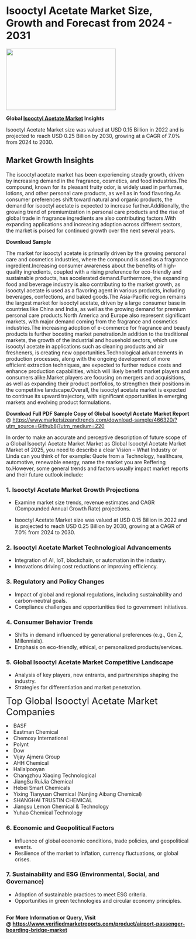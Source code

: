 <H1>Isooctyl Acetate Market Size, Growth and Forecast from 2024 - 2031</H1><img class="aligncenter size-medium wp-image-584254" src="https://thirdeyenews.in/wp-content/uploads/2024/09/Global-Market-Research-300x168.jpeg" alt="" width="300" height="168" /><p><strong>Global&nbsp;<a href="https://www.marketsizeandtrends.com/download-sample/466320/?utm_source=Github8j?utm_medium=220">Isooctyl Acetate Market</a> Insights</strong></p><p>Isooctyl Acetate Market size was valued at USD 0.15 Billion in 2022 and is projected to reach USD 0.25 Billion by 2030, growing at a CAGR of 7.0% from 2024 to 2030.</p><p><h2>Market Growth Insights</h2> <p>The isooctyl acetate market has been experiencing steady growth, driven by increasing demand in the fragrance, cosmetics, and food industries.The compound, known for its pleasant fruity odor, is widely used in perfumes, lotions, and other personal care products, as well as in food flavoring.As consumer preferences shift toward natural and organic products, the demand for isooctyl acetate is expected to increase further.Additionally, the growing trend of premiumization in personal care products and the rise of global trade in fragrance ingredients are also contributing factors.With expanding applications and increasing adoption across different sectors, the market is poised for continued growth over the next several years.</p> <p><strong>Download Sample</strong></p> <p>The market for isooctyl acetate is primarily driven by the growing personal care and cosmetics industries, where the compound is used as a fragrance ingredient.Increasing consumer awareness about the benefits of high-quality ingredients, coupled with a rising preference for eco-friendly and sustainable products, has accelerated demand.Furthermore, the expanding food and beverage industry is also contributing to the market growth, as isooctyl acetate is used as a flavoring agent in various products, including beverages, confections, and baked goods.The Asia-Pacific region remains the largest market for isooctyl acetate, driven by a large consumer base in countries like China and India, as well as the growing demand for premium personal care products.North America and Europe also represent significant markets, with major demand coming from the fragrance and cosmetics industries.The increasing adoption of e-commerce for fragrance and beauty products is further boosting market penetration.In addition to the traditional markets, the growth of the industrial and household sectors, which use isooctyl acetate in applications such as cleaning products and air fresheners, is creating new opportunities.Technological advancements in production processes, along with the ongoing development of more efficient extraction techniques, are expected to further reduce costs and enhance production capabilities, which will likely benefit market players and consumers alike.Market players are focusing on mergers and acquisitions, as well as expanding their product portfolios, to strengthen their positions in the competitive landscape.Overall, the isooctyl acetate market is expected to continue its upward trajectory, with significant opportunities in emerging markets and evolving product formulations.</p> <p><span class=""><strong>Download Full PDF Sample Copy of Global Isooctyl Acetate Market Report</strong> @ <a href="https://www.marketsizeandtrends.com/download-sample/466320/?utm_source=Github8j?utm_medium=220" target="_blank">https://www.marketsizeandtrends.com/download-sample/466320/?utm_source=Github8j?utm_medium=220</a></span></p><p>In order to make an accurate and perceptive description of future scope of a Global&nbsp;Isooctyl Acetate Market Market as Global&nbsp;Isooctyl Acetate Market Market of 2025, you need to describe a clear Vision &ndash; What Industry or Linda can you think of for example: Quote from a Technology, healthcare, automotive, renewable energy, name the market you are Reffering to.However, some general trends and factors usually impact market reports and their future outlook include:</p><h3>1.&nbsp;<strong>Isooctyl Acetate Market Growth Projections</strong></h3><ul><li>Examine market size trends, revenue estimates and CAGR (Compounded Annual Growth Rate) projections.</li><li><p>Isooctyl Acetate Market size was valued at USD 0.15 Billion in 2022 and is projected to reach USD 0.25 Billion by 2030, growing at a CAGR of 7.0% from 2024 to 2030.</p></li></ul><h3>2.&nbsp;<strong>Isooctyl Acetate Market Technological Advancements</strong></h3><ul><li>Integration of AI, IoT, blockchain, or automation in the industry.</li><li>Innovations driving cost reductions or improving efficiency.</li></ul><h3>3.&nbsp;<strong>Regulatory and Policy Changes</strong></h3><ul><li>Impact of global and regional regulations, including sustainability and carbon-neutral goals.</li><li>Compliance challenges and opportunities tied to government initiatives.</li></ul><h3>4.&nbsp;<strong>Consumer Behavior Trends</strong></h3><ul><li>Shifts in demand influenced by generational preferences (e.g., Gen Z, Millennials).</li><li>Emphasis on eco-friendly, ethical, or personalized products/services.</li></ul><h3>5.&nbsp;<strong>Global Isooctyl Acetate Market Competitive Landscape</strong></h3><ul><li>Analysis of key players, new entrants, and partnerships shaping the industry.</li><li>Strategies for differentiation and market penetration.</li></ul><p data-pm-slice="1 1 []"><span style="color: inherit; font-family: inherit; font-size: 25px;">Top Global Isooctyl Acetate Market Companies</span></p><div class="" data-test-id=""><p><li>BASF</li><li> Eastman Chemical</li><li> Chemoxy International</li><li> Polynt</li><li> Dow</li><li> Vijay Ajmera Group</li><li> AHH Chemical</li><li> Hallalpooyan</li><li> Changzhou Xiaqing Technological</li><li> JiangSu RuiJia Chemical</li><li> Hebei Smart Chemicals</li><li> Yixing Tianyuan Chemical (Nanjing Aibang Chemical)</li><li> SHANGHAI TRUSTIN CHEMICAL</li><li> Jiangsu Lemon Chemical & Technology</li><li> Yuhao Chemical Technology</li></p></div><h3>6.&nbsp;<strong>Economic and Geopolitical Factors</strong></h3><ul><li>Influence of global economic conditions, trade policies, and geopolitical events.</li><li>Resilience of the market to inflation, currency fluctuations, or global crises.</li></ul><h3>7.&nbsp;<strong>Sustainability and ESG (Environmental, Social, and Governance)</strong></h3><ul><li>Adoption of sustainable practices to meet ESG criteria.</li><li>Opportunities in green technologies and circular economy principles.</li></ul><h2><strong style="font-size: 14px;">For More Information or Query, Visit @&nbsp;</strong><a style="background-color: #ffffff; font-size: 14px;" href="https://www.marketsizeandtrends.com/report/isooctyl-acetate-market/" target="_blank">https://www.verifiedmarketreports.com/product/airport-passenger-boarding-bridge-market</a></h2>
